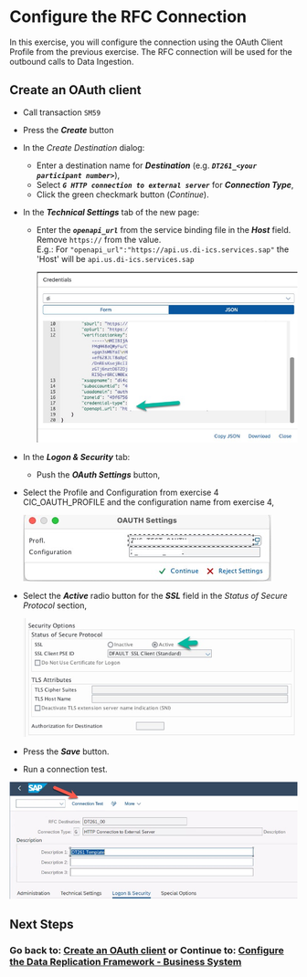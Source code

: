 # Configure the RFC Connection

In this exercise, you will configure the connection using the OAuth Client Profile from the previous exercise. 
The RFC connection will be used for the outbound calls to Data Ingestion.

[//]: # (TODO: Fix this heading)

## Create an OAuth client

* Call transaction `SM59`

* Press the ***Create*** button

* In the *Create Destination* dialog:
   - Enter a destination name for ***Destination*** (e.g. ***`DT261_<your participant number>`***), 
   - Select ***`G HTTP connection to external server`*** for ***Connection Type***, 
   - Click the green checkmark button (*Continue*).

* In the ***Technical Settings*** tab of the new page:
   - Enter the ***`openapi_url`*** from the service binding file in the ***Host*** field. Remove `https://` from the value.<br>E.g.: For `"openapi_url":"https://api.us.di-ics.services.sap"` the 'Host' will be `api.us.di-ics.services.sap`

      ![](images/EX5_1.jpg)

* In the ***Logon & Security*** tab:
   - Push the ***OAuth Settings*** button, 

[//]: # (TODO: Needs name)
   - Select the Profile and Configuration from exercise 4 CIC_OAUTH_PROFILE and the configuration name from exercise 4, 

      ![](images/EX5_2.jpg)

   - Select the ***Active*** radio button for the ***SSL*** field in the *Status of Secure Protocol* section, 

      ![](images/EX5_3.jpg)

   - Press the ***Save*** button.
   
   - Run a connection test.

   ![](images/EX5_4.jpg)

  

## Next Steps

[//]: # (TODO: Add a description of what happens next)

### Go back to: [**Create an OAuth client**](../ex4/README.md) or Continue to: [**Configure the Data Replication Framework - Business System**](../ex6/README.md)
